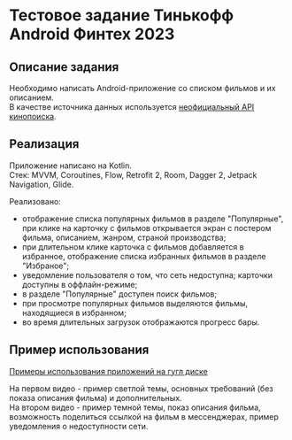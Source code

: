 # Тестовое задание Тинькофф Android Финтех 2023

## Описание задания
Необходимо написать Android-приложение со списком фильмов и их описанием.  
В качестве источника данных используется [неофициальный API кинопоиска](https://kinopoiskapiunofficial.tech/).

## Реализация
Приложение написано на Kotlin.  
Стек: MVVM, Coroutines, Flow, Retrofit 2, Room, Dagger 2, Jetpack Navigation, Glide.

Реализовано:
* отображение списка популярных фильмов в разделе "Популярные", при клике на карточку с фильмов открывается экран с постером фильма, описанием, жанром, страной производства;
* при длительном клике карточка с фильмов добавляется в избранное, отображение списка избранных фильмов в разделе "Избраное";
* уведомление пользователя о том, что сеть недоступна; карточки доступны в оффлайн-режиме;
* в разделе "Популярные" доступен поиск фильмов;
* при просмотре популярных фильмов выделяются фильмы, находящиеся в избранном;
* во время длительных загрузок отображаются прогресс бары.  
  
## Пример использования  
  
[Примеры использования приложений на гугл диске](https://drive.google.com/drive/folders/1Zf42OYkLXG6OvDRkJuzd5VgT23po1ppN?usp=sharing)
  
На первом видео - пример светлой темы, основных требований (без показа описания фильма) и дополнительных.  
На втором видео - пример темной темы, показ описания фильма, возможность поделиться ссылкой на фильм в мессенджерах, пример уведомления о недоступности сети.  
